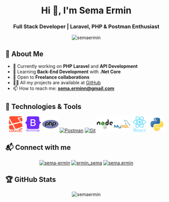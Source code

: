 <h1 align="center">Hi 👋, I'm Sema Ermin</h1>
<h3 align="center">Full Stack Developer | Laravel, PHP & Postman Enthusiast</h3>

<p align="center">
  <img src="https://komarev.com/ghpvc/?username=semaermin&label=Profile%20views&color=0e75b6&style=flat" alt="semaermin" />
</p>

## 🚀 About Me
- 🔭 Currently working on **PHP Laravel** and **API Development**
- 🌱 Learning **Back-End Development** with **.Net Core**
- 👯 Open to **Freelance collaborations**
- 👨‍💻 All my projects are available at [GitHub](https://github.com/semaermin)
- 📫 How to reach me: **sema.erminn@gmail.com**

## 🔧 Technologies & Tools

<p align="center">
  <a href="https://laravel.com" target="_blank"><img src="https://raw.githubusercontent.com/devicons/devicon/master/icons/laravel/laravel-plain-wordmark.svg" alt="Laravel" width="50" height="50"/></a>
  <a href="https://getbootstrap.com" target="_blank"><img src="https://raw.githubusercontent.com/devicons/devicon/master/icons/bootstrap/bootstrap-plain-wordmark.svg" alt="Bootstrap" width="50" height="50"/></a>
  <a href="https://www.php.net" target="_blank"><img src="https://raw.githubusercontent.com/devicons/devicon/master/icons/php/php-original.svg" alt="PHP" width="50" height="50"/></a>
  <a href="https://www.postman.com" target="_blank"><img src="https://www.vectorlogo.zone/logos/getpostman/getpostman-icon.svg" alt="Postman" width="50" height="50"/></a>
  <a href="https://git-scm.com/" target="_blank"><img src="https://www.vectorlogo.zone/logos/git-scm/git-scm-icon.svg" alt="Git" width="50" height="50"/></a>
  <a href="https://nodejs.org" target="_blank"><img src="https://raw.githubusercontent.com/devicons/devicon/master/icons/nodejs/nodejs-original-wordmark.svg" alt="Node.js" width="50" height="50"/></a>
  <a href="https://www.mysql.com/" target="_blank"><img src="https://raw.githubusercontent.com/devicons/devicon/master/icons/mysql/mysql-original-wordmark.svg" alt="MySQL" width="50" height="50"/></a>
  <a href="https://reactjs.org/" target="_blank"><img src="https://raw.githubusercontent.com/devicons/devicon/master/icons/react/react-original-wordmark.svg" alt="React" width="50" height="50"/></a>
  <a href="https://www.python.org" target="_blank"><img src="https://raw.githubusercontent.com/devicons/devicon/master/icons/python/python-original.svg" alt="Python" width="50" height="50"/></a>
</p>

## 📬 Connect with me

<p align="center">
  <a href="https://linkedin.com/in/sema-ermin" target="blank"><img align="center" src="https://raw.githubusercontent.com/rahuldkjain/github-profile-readme-generator/master/src/images/icons/Social/linked-in-alt.svg" alt="sema-ermin" height="40" width="40" /></a>
  <a href="https://twitter.com/ermin_sema" target="blank"><img align="center" src="https://raw.githubusercontent.com/rahuldkjain/github-profile-readme-generator/master/src/images/icons/Social/twitter.svg" alt="ermin_sema" height="40" width="40" /></a>
  <a href="https://instagram.com/sema.ermin" target="blank"><img align="center" src="https://raw.githubusercontent.com/rahuldkjain/github-profile-readme-generator/master/src/images/icons/Social/instagram.svg" alt="sema.ermin" height="40" width="40" /></a>
</p> 

## 🏆 GitHub Stats

<p align="center">
  <img src="https://github-readme-streak-stats.herokuapp.com/?user=semaermin" alt="semaermin" />
</p>

<!-- <p align="center">
  <img src="https://github-profile-trophy.vercel.app/?username=semaermin" alt="semaermin" />
</p> -->
